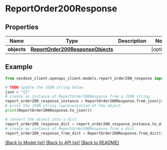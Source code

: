 # ReportOrder200Response


## Properties

Name | Type | Description | Notes
------------ | ------------- | ------------- | -------------
**objects** | [**ReportOrder200ResponseObjects**](ReportOrder200ResponseObjects.md) |  | [optional] 

## Example

```python
from sevdesk_client.openapi_client.models.report_order200_response import ReportOrder200Response

# TODO update the JSON string below
json = "{}"
# create an instance of ReportOrder200Response from a JSON string
report_order200_response_instance = ReportOrder200Response.from_json(json)
# print the JSON string representation of the object
print(ReportOrder200Response.to_json())

# convert the object into a dict
report_order200_response_dict = report_order200_response_instance.to_dict()
# create an instance of ReportOrder200Response from a dict
report_order200_response_from_dict = ReportOrder200Response.from_dict(report_order200_response_dict)
```
[[Back to Model list]](../README.md#documentation-for-models) [[Back to API list]](../README.md#documentation-for-api-endpoints) [[Back to README]](../README.md)


